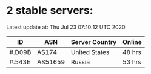 # 2 stable servers:

Latest update at: Thu Jul 23 07:10:12 UTC 2020

| ID | ASN | Server Country | Online |
| -- | --- | -------------- | ------ |
| #.D09B | AS174 | United States | 48 hrs |
| #.543E | AS51659 | Russia | 53 hrs |

